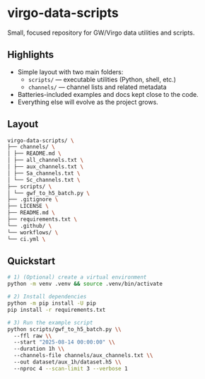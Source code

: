 # virgo-data-scripts

Small, focused repository for GW/Virgo data utilities and scripts.

## Highlights
- Simple layout with two main folders:
  - `scripts/` — executable utilities (Python, shell, etc.)
  - `channels/` — channel lists and related metadata
- Batteries-included examples and docs kept close to the code.
- Everything else will evolve as the project grows.

## Layout
```bash
virgo-data-scripts/ \
├── channels/ \
│ ├── README.md \
│ ├── all_channels.txt \
│ ├── aux_channels.txt \
│ ├── Sa_channels.txt \
│ └── Sc_channels.txt \
├── scripts/ \
│ └── gwf_to_h5_batch.py \
├── .gitignore \
├── LICENSE \
├── README.md \
├── requirements.txt \
└── .github/ \
└── workflows/ \
└── ci.yml \
```

## Quickstart

```bash
# 1) (Optional) create a virtual environment
python -m venv .venv && source .venv/bin/activate

# 2) Install dependencies
python -m pip install -U pip
pip install -r requirements.txt

# 3) Run the example script
python scripts/gwf_to_h5_batch.py \\
  --ffl raw \\
  --start "2025-08-14 00:00:00" \\
  --duration 1h \\
  --channels-file channels/aux_channels.txt \\
  --out dataset/aux_1h/dataset.h5 \\
  --nproc 4 --scan-limit 3 --verbose 1
```